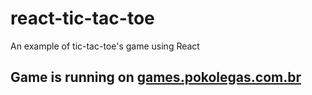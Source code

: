 # react-tic-tac-toe

An example of tic-tac-toe's game using React


## Game is running on [games.pokolegas.com.br](https://games.pokolegas.com.br/tic-tac-toe/)
